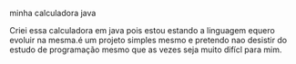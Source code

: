 minha calculadora java

Criei essa calculadora em java pois estou estando a linguagem equero evoluir na mesma.é um projeto simples mesmo e pretendo nao desistir do estudo de programação mesmo que as vezes seja muito  difícl para mim.
